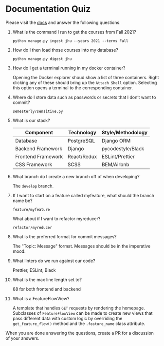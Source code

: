 # Documentation Quiz

Please visit the [docs](https://semesterly-v2.readthedocs.io/en/latest/index.html) and
answer the following questions.

1. What is the command I run to get the courses from Fall 2021?

    `python manage.py ingest jhu --years 2021 --terms Fall`

2. How do I then load those courses into my database?

    `python manage.py digest jhu`

3. How do I get a terminal running in my docker container?

    Opening the Docker explorer shoud show a list of three containers. Right clicking any of these should bring up the `Attach Shell` option. Selecting this option opens a terminal to the corresponding container.

4. Where do I store data such as passwords or secrets that I don’t want to commit?

    `semesterly/sensitive.py`

5. What is our stack?

    | Component          | Technology  | Style/Methodology |
    |--------------------|-------------|-------------------|
    | Database           | PostgreSQL  | Django ORM        |
    | Backend Framework  | Django      | pycodestyle/Black |
    | Frontend Framework | React/Redux | ESLint/Prettier   |
    | CSS Framework      | SCSS        | BEM/Airbnb        |

6. What branch do I create a new branch off of when developing?

    The `develop` branch.

7. If I want to start on a feature called myfeature, what should the branch name be?

    `feature/myfeature`

    What about if I want to refactor myreducer?

    `refactor/myreducer`

8. What is the preferred format for commit messages?

    The "Topic: Message" format. Messages should be in the imperative mood.

9. What linters do we run against our code?

    Prettier, ESLint, Black

10. What is the max line length set to?

    88 for both frontend and backend

11. What is a FeatureFlowView?

    A template that handles `GET` requests by rendering the homepage. Subclasses of `FeatureFlowView` can be made to create new views that pass different data with custom logic by overriding the `get_feature_flow()` method and the `.feature_name` class attribute.

When you are done answering the questions, create a PR for a discussion of your answers.
